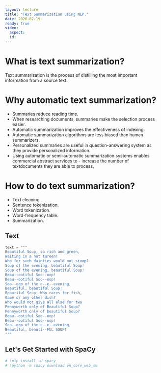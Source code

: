 ```yaml
---
layout: lecture
title: "Text Summarization using NLP."
date: 2020-02-19
ready: true
video:
  aspect:
  id:
---
```



# What is text summarization?

Text summarization is the process of distilling the most important information from a source text.

# Why automatic text summarization?

- Summaries reduce reading time.
- When researching documents, summaries make the selection process easier.
- Automatic summarization improves the effectiveness of indexing.
- Automatic summarization algorithms are less biased than human summarizers.
- Personalized summaries are useful in question-answering system as they provide personalized information.
- Using automatic or semi-automatic summarization systems enables commercial abstract services to - increase the number of textdocuments they are able to process.

# How to do text summarization?

- Text cleaning.
- Sentence tokenization.
- Word tokenization.
- Word-frequency table.
- Summarization.

## Text

```python
text = """
Beautiful Soup, so rich and green,
Waiting in a hot tureen!
Who for such dainties would not stoop?
Soup of the evening, beautiful Soup!
Soup of the evening, beautiful Soup!
Beau--ootiful Soo--oop!
Beau--ootiful Soo--oop!
Soo--oop of the e--e--evening,
Beautiful, beautiful Soup!
Beautiful Soup! Who cares for fish,
Game or any other dish?
Who would not give all else for two
Pennyworth only of Beautiful Soup?
Pennyworth only of beautiful Soup?
Beau--ootiful Soo--oop!
Beau--ootiful Soo--oop!
Soo--oop of the e--e--evening,
Beautiful, beauti--FUL SOUP!
"""
```

## Let's Get Started with SpaCy

```python
# !pip install -U spacy
# !python -m spacy download en_core_web_sm
```
